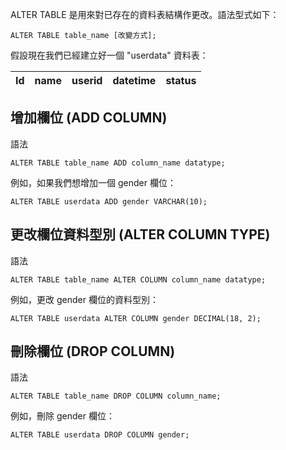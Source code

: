 ALTER TABLE 是用來對已存在的資料表結構作更改。語法型式如下：
```PostgreSQL
ALTER TABLE table_name [改變方式];
```
假設現在我們已經建立好一個 "userdata" 資料表：

| Id | name | userid | datetime | status  |
| :----: | :----: | :---- | :---- | :---- |

## 增加欄位 (ADD COLUMN)
語法
```PostgreSQL
ALTER TABLE table_name ADD column_name datatype;
```
例如，如果我們想增加一個 gender 欄位：
```PostgreSQL
ALTER TABLE userdata ADD gender VARCHAR(10);
```

## 更改欄位資料型別 (ALTER COLUMN TYPE)
語法
```PostgreSQL
ALTER TABLE table_name ALTER COLUMN column_name datatype;
```
例如，更改 gender 欄位的資料型別：
```PostgreSQL
ALTER TABLE userdata ALTER COLUMN gender DECIMAL(18, 2);
```

## 刪除欄位 (DROP COLUMN)
語法
```PostgreSQL
ALTER TABLE table_name DROP COLUMN column_name;
```
例如，刪除 gender 欄位：
```PostgreSQL
ALTER TABLE userdata DROP COLUMN gender;
```
